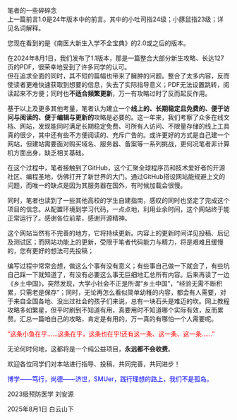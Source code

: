 笔者的一些碎碎念   
上一篇前言1.0是24年版本中的前言。其中的小吐司指24级；小豚鼠指23级；详见名词解释。

您现在看到的是《南医大新生入学不全宝典》的2.0或之后的版本。  

在2024年8月1日，我们发布了1.1版本，那是一篇整合大部分新生攻略、长达127页的PDF，很荣幸地受到了许多同学的认可。  
但在追求全面的同时，其不短的篇幅也带来了臃肿的问题。整合了太多内容，反而使读者更难快速获取到想要的信息，失去了实际指导意义；PDF无法设置跳转，阅读起来不方便；同时也**不适合频繁更新**，万一有攻略过时了反而起反作用。    

基于以上及更多其他考量，笔者认为建立一个**线上的、长期稳定且免费的、便于访问与阅读的、便于编辑与更新的**攻略是必要的。这一年来，我们考察了众多在线文档、网站，发现能同时满足长期稳定免费、可所有人访问、不限量存储的线上工具真的很少，其中还有些不方便阅读的、充斥广告的。或许更好的方式是自己建一个网站，但建站需要面对购买域名、服务器、备案等一系列挑战，更何况笔者非计算机方面出身，缺乏相关基础。

在这个过程中，笔者接触到了GitHub，这个汇聚全球程序员和技术爱好者的开源社区、编程圣地，仿佛打开了新世界的大门。通过GitHub搭设网站能规避上文的问题，而唯一的缺点是因为其服务器在国外，有时候加载会很慢。

同时，笔者也读到了一些其他高校的学生自建指南，感叹的同时也坚定了完成这个项目的信念。从配置环境到学习代码，一点点地，利用业余时间，这个网站终于能正常运行了。感谢各位前辈，感谢开源精神。

这个网站当然有不完善的地方，它将持续更新。内容上的更新时间详见投稿、后记及测试区；而网站功能上的更新，受限于笔者代码能力与精力，将是艰难且缓慢的，您有更好的想法可先投稿；

编写过程中常常会想，做这么个事有没有意义；有些事自己做一下就会了，有些坑自己踩一下就知道了，有没有必要这么事无巨细地汇总所有内容。后来再读了一边《乡土中国》，突然发现，大学小社会不正是所谓“乡土中国”，“经验无需不断积累，只需老是保存”；同时，无论再怎么看似简单幼稚的内容，都会有人需要，对于来自全国各地、没出过社会的孩子们来说，总有一块石头是难迈的坎。网上教程攻略多如繁星，但平时刷到不知道有用，真要用时不知道哪个实际有效，反而累赘。汇总一篇咱自己的攻略，肯定是有用的，万一真的有哪怕一个人需要呢。

<font color="red">“这条小鱼在乎……这条在乎，这条也在乎!还有这一条、这一条、这一条……”</font>  

无论何时何地，这都将是一个纯公益项目，**永远都不会收费**。

欢迎各位同学们对本站进行指导、投稿，共同完善，共同进步！

<p style="color:blue">博学——笃行，尚德——济世，SMUer，践行理想的路上，我们不是孤岛。</p>

<span style="text-align:right;"> 2023级预防医学 刘安源 

<span style="text-align:right;">2025年8月1日 白云山下